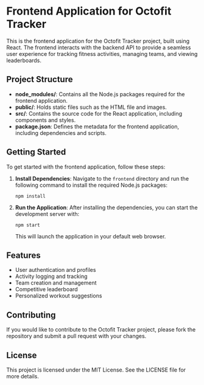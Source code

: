 # Frontend Application for Octofit Tracker

This is the frontend application for the Octofit Tracker project, built using React. The frontend interacts with the backend API to provide a seamless user experience for tracking fitness activities, managing teams, and viewing leaderboards.

## Project Structure

- **node_modules/**: Contains all the Node.js packages required for the frontend application.
- **public/**: Holds static files such as the HTML file and images.
- **src/**: Contains the source code for the React application, including components and styles.
- **package.json**: Defines the metadata for the frontend application, including dependencies and scripts.

## Getting Started

To get started with the frontend application, follow these steps:

1. **Install Dependencies**: Navigate to the `frontend` directory and run the following command to install the required Node.js packages:

   ```
   npm install
   ```

2. **Run the Application**: After installing the dependencies, you can start the development server with:

   ```
   npm start
   ```

   This will launch the application in your default web browser.

## Features

- User authentication and profiles
- Activity logging and tracking
- Team creation and management
- Competitive leaderboard
- Personalized workout suggestions

## Contributing

If you would like to contribute to the Octofit Tracker project, please fork the repository and submit a pull request with your changes.

## License

This project is licensed under the MIT License. See the LICENSE file for more details.